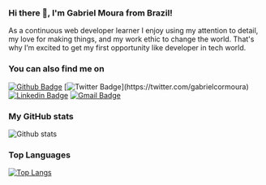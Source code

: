 ### Hi there 👋, I'm Gabriel Moura from Brazil!

As a continuous web developer learner I enjoy using my attention to detail, my love for making things, and my work ethic to change the world. That's why I’m excited to get my first opportunity like developer in tech world.

### You can also find me on
[![Github Badge](https://img.shields.io/badge/-Github-000?style=flat-square&logo=Github&logoColor=white&link=link_do_seu_perfil_no_github)](https://github.com/GCMoura)
[![Twitter Badge](https://img.shields.io/badge/-Twitter-1ca0f1?style=flat-square&labelColor=1ca0f1&logo=twitter&logoColor=white&link=https://twitter.com/felipefialho_)](https://twitter.com/gabrielcormoura)
[![Linkedin Badge](https://img.shields.io/badge/-LinkedIn-blue?style=flat-square&logo=Linkedin&logoColor=white&link=https://www.linkedin.com/in/felipefialho)](https://www.linkedin.com/in/gabriel-moura-b45b90150/)
[![Gmail Badge](https://img.shields.io/badge/-Gmail-c14438?style=flat-square&logo=Gmail&logoColor=white&link=mailto:seu_email)](mailto:gabrielmoura29@gmail.com)

### My GitHub stats
![Github stats](https://github-readme-stats.vercel.app/api?username=gcmoura&show_icons=true&theme=dark)

### Top Languages
[![Top Langs](https://github-readme-stats.vercel.app/api/top-langs/?username=gcmoura)](https://github.com/gcmoura/github-readme-stats)

<!--
**GCMoura/GCMoura** is a ✨ _special_ ✨ repository because its `README.md` (this file) appears on your GitHub profile.

Here are some ideas to get you started:

- 🔭 I’m currently working on ...
- 🌱 I’m currently learning ...
- 👯 I’m looking to collaborate on ...
- 🤔 I’m looking for help with ...
- 💬 Ask me about ...
- 📫 How to reach me: ...
- 😄 Pronouns: ...
- ⚡ Fun fact: ...
-->
